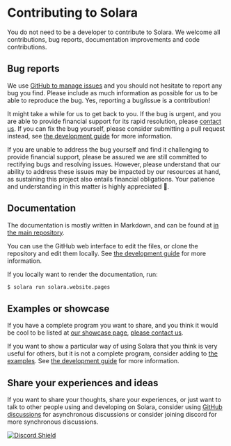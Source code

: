 # Contributing to Solara

You do not need to be a developer to contribute to Solara. We welcome all contributions, bug reports, documentation improvements and code contributions.


## Bug reports

We use [GitHub to manage issues](https://github.com/widgetti/solara/issues/new) and you should not hesitate to report any bug you find. Please include as much information as possible for us to be able to reproduce the bug. Yes, reporting a bug/issue is a contribution!

It might take a while for us to get back to you. If the bug is urgent, and you are able to provide financial support for its rapid resolution, please [contact us](/docs/contact).
If you can fix the bug yourself, please consider submitting a pull request instead, see [the development guide](/docs/development) for more information.

If you are unable to address the bug yourself and find it challenging to provide financial support, please be assured we are still committed to rectifying bugs and resolving issues. However, please understand that our ability to address these issues may be impacted by our resources at hand, as sustaining this project also entails financial obligations. Your patience and understanding in this matter is highly appreciated 🙇.

## Documentation

The documentation is mostly written in Markdown, and can be found at [in the main repository](https://github.com/widgetti/solara/tree/master/solara/website/pages).

You can use the GitHub web interface to edit the files, or clone the repository and edit them locally. See [the development guide](/docs/development) for more information.

If you locally want to render the documentation, run:

```bash
$ solara run solara.website.pages
```

## Examples or showcase

If you have a complete program you want to share, and you think it would be cool to be listed at [our showcase page](/showcase), [please contact us](/docs/contact).

If you want to show a particular way of using Solara that you think is very useful
for others, but it is not a complete program, consider adding to [the examples](/docs/examples). See [the development guide](/docs/development) for more information.

## Share your experiences and ideas

If you want to share your thoughts, share your experiences, or just want to talk
to other people using and developing on Solara, consider using [GitHub discussions](https://github.com/widgetti/solara/discussions) for asynchronous discussions
or consider joining discord for more synchronous discussions.


[![Discord Shield](https://discordapp.com/api/guilds/1106593685241614489/widget.png?style=banner2)](https://discord.gg/dm4GKNDjXN)
